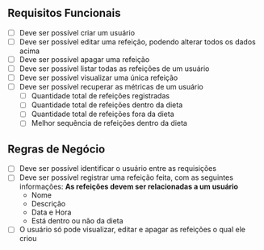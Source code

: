 ## Requisitos Funcionais

- [ ] Deve ser possível criar um usuário
- [ ] Deve ser possível editar uma refeição, podendo alterar todos os dados acima
- [ ] Deve ser possível apagar uma refeição
- [ ] Deve ser possível listar todas as refeições de um usuário
- [ ] Deve ser possível visualizar uma única refeição
- [ ] Deve ser possível recuperar as métricas de um usuário
    - [ ] Quantidade total de refeições registradas
    - [ ] Quantidade total de refeições dentro da dieta
    - [ ] Quantidade total de refeições fora da dieta
    - [ ] Melhor sequência de refeições dentro da dieta

## Regras de Negócio

- [ ] Deve ser possível identificar o usuário entre as requisições
- [ ] Deve ser possível registrar uma refeição feita, com as seguintes informações:
      __As refeições devem ser relacionadas a um usuário__
    - Nome
    - Descrição
    - Data e Hora
    - Está dentro ou não da dieta
- [ ] O usuário só pode visualizar, editar e apagar as refeições o qual ele criou